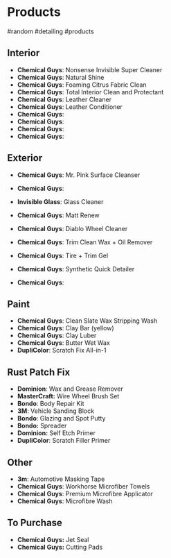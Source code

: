 # Products
#random #detailing #products

## Interior
- **Chemical Guys**: Nonsense Invisible Super Cleaner
- **Chemical Guys**: Natural Shine
- **Chemical Guys**: Foaming Citrus Fabric Clean
- **Chemical Guys**: Total Interior Clean and Protectant
- **Chemical Guys**: Leather Cleaner
- **Chemical Guys**: Leather Conditioner
- **Chemical Guys**: 
- **Chemical Guys**: 
- **Chemical Guys**: 
- **Chemical Guys**: 

## Exterior
- **Chemical Guys**: Mr. Pink Surface Cleanser
- **Chemical Guys**: 
- **Invisible Glass**: Glass Cleaner
- **Chemical Guys**: Matt Renew
- **Chemical Guys**: Diablo Wheel Cleaner
- **Chemical Guys**: Trim Clean Wax + Oil Remover
- **Chemical Guys**: Tire + Trim Gel

- **Chemical Guys**: Synthetic Quick Detailer
- **Chemical Guys**: 

## Paint
- **Chemical Guys**: Clean Slate Wax Stripping Wash
- **Chemical Guys**: Clay Bar (yellow)
- **Chemical Guys**: Clay Luber
- **Chemical Guys**: Butter Wet Wax
- **DupliColor**: Scratch Fix All-in-1

## Rust Patch Fix
- **Dominion**: Wax and Grease Remover
- **MasterCraft:** Wire Wheel Brush Set
- **Bondo**: Body Repair Kit
- **3M**: Vehicle Sanding Block
- **Bondo**: Glazing and Spot Putty
- **Bondo:** Spreader
- **Dominion:** Self Etch Primer
- **DupliColor**: Scratch Filler Primer

## Other
- **3m**: Automotive Masking Tape
- **Chemical Guys**: Workhorse Microfiber Towels
- **Chemical Guys**: Premium Microfibre Applicator
- **Chemical Guys**: Microfibre Wash

## To Purchase
- **Chemical Guys:** Jet Seal
- **Chemical Guys:** Cutting Pads